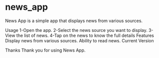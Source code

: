 # news_app

News App is a simple app that displays news from various sources.

Usage
1-Open the app.
2-Select the news source you want to display.
3-View the list of news.
4-Tap on the news to know the full details
Features
Display news from various sources.
Ability to read news.
Current Version

Thanks
Thank you for using News App.

